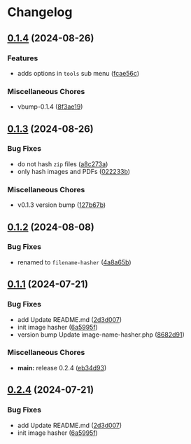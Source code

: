 # Changelog

## [0.1.4](https://github.com/devuri/wp-filename-hasher/compare/v0.1.3...v0.1.4) (2024-08-26)


### Features

* adds options in `tools` sub menu ([fcae56c](https://github.com/devuri/wp-filename-hasher/commit/fcae56c4641b193eae0dcbab6e64860d874763e8))


### Miscellaneous Chores

* vbump-0.1.4 ([8f3ae19](https://github.com/devuri/wp-filename-hasher/commit/8f3ae1914b538d79030a29c053da2cd3bdf5ea99))

## [0.1.3](https://github.com/devuri/wp-filename-hasher/compare/v0.1.2...v0.1.3) (2024-08-26)


### Bug Fixes

* do not hash `zip` files ([a8c273a](https://github.com/devuri/wp-filename-hasher/commit/a8c273aee844a510bfc79e9938415071f9bb1c96))
* only hash images and PDFs ([022233b](https://github.com/devuri/wp-filename-hasher/commit/022233b033ec27152aa24e0f6af61629e5122d68))


### Miscellaneous Chores

* v0.1.3 version bump ([127b67b](https://github.com/devuri/wp-filename-hasher/commit/127b67ba37cd7f444d9151a6699271233d8985c0))

## [0.1.2](https://github.com/devuri/wp-filename-hasher/compare/v0.1.1...v0.1.2) (2024-08-08)


### Bug Fixes

* renamed to `filename-hasher` ([4a8a65b](https://github.com/devuri/wp-filename-hasher/commit/4a8a65b3cdbe891a8e6f3796a38411a5cf4faff7))

## [0.1.1](https://github.com/devuri/image-name-hasher/compare/v0.1.0...v0.1.1) (2024-07-21)


### Bug Fixes

* add Update README.md ([2d3d007](https://github.com/devuri/image-name-hasher/commit/2d3d007c93e3626663ad24d7a212ac372b9fb4b6))
* init image hasher ([6a5995f](https://github.com/devuri/image-name-hasher/commit/6a5995f00e232e7e5fa89616f845caee60915f89))
* version bump Update image-name-hasher.php ([8682d91](https://github.com/devuri/image-name-hasher/commit/8682d911f0008c7c8b7393a7c2db5e53d4331536))


### Miscellaneous Chores

* **main:** release 0.2.4 ([eb34d93](https://github.com/devuri/image-name-hasher/commit/eb34d93471fcd7bf79e8ecb058c644cf973ef566))

## [0.2.4](https://github.com/devuri/image-name-hasher/compare/v0.2.3...v0.2.4) (2024-07-21)


### Bug Fixes

* add Update README.md ([2d3d007](https://github.com/devuri/image-name-hasher/commit/2d3d007c93e3626663ad24d7a212ac372b9fb4b6))
* init image hasher ([6a5995f](https://github.com/devuri/image-name-hasher/commit/6a5995f00e232e7e5fa89616f845caee60915f89))

